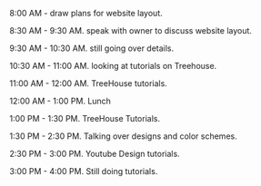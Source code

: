 8:00 AM - draw plans for website layout.

8:30 AM - 9:30 AM. speak with owner to discuss website layout.

9:30 AM - 10:30 AM. still going over details.

10:30 AM - 11:00 AM. looking at tutorials on Treehouse. 

11:00 AM - 12:00 AM. TreeHouse tutorials.

12:00 AM - 1:00 PM. Lunch

1:00 PM - 1:30 PM. TreeHouse Tutorials.

1:30 PM - 2:30 PM. Talking over designs and color schemes.

2:30 PM - 3:00 PM. Youtube Design tutorials.

3:00 PM - 4:00 PM. Still doing tutorials.